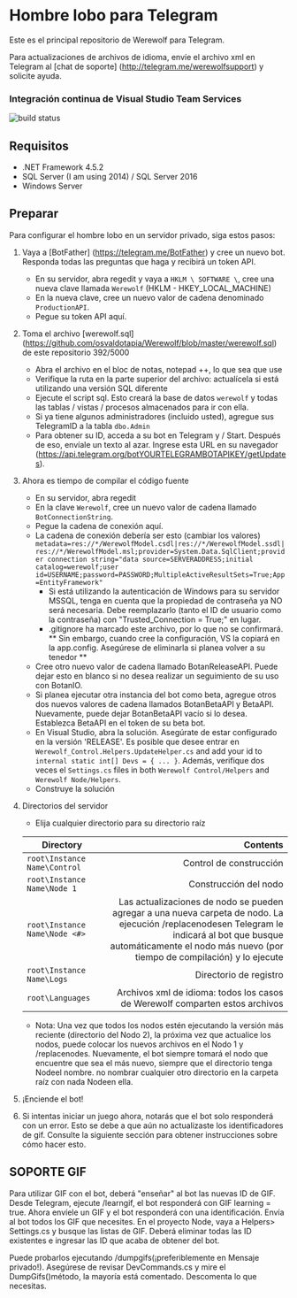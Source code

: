 # Hombre lobo para Telegram

Este es el principal repositorio de Werewolf para Telegram.

Para actualizaciones de archivos de idioma, envíe el archivo xml en Telegram al [chat de soporte] (http://telegram.me/werewolfsupport) y solicite ayuda.

### Integración continua de Visual Studio Team Services	
![build status](https://parabola949.visualstudio.com/_apis/public/build/definitions/c0505bb4-b972-452b-88be-acdc00501797/2/badge)

## Requisitos
* .NET Framework 4.5.2
* SQL Server (I am using 2014) / SQL Server 2016
* Windows Server

## Preparar

Para configurar el hombre lobo en un servidor privado, siga estos pasos:

1. Vaya a [BotFather] (https://telegram.me/BotFather) y cree un nuevo bot. Responda todas las preguntas que haga y recibirá un token API.
    * En su servidor, abra regedit y vaya a `HKLM \ SOFTWARE \`, cree una nueva clave llamada `Werewolf` (HKLM - HKEY_LOCAL_MACHINE)
    * En la nueva clave, cree un nuevo valor de cadena denominado `ProductionAPI`.
    * Pegue su token API aquí.
    
2. Toma el archivo [werewolf.sql] (https://github.com/osvaldotapia/Werewolf/blob/master/werewolf.sql) de este repositorio
392/5000
    * Abra el archivo en el bloc de notas, notepad ++, lo que sea que use
    * Verifique la ruta en la parte superior del archivo: actualícela si está utilizando una versión SQL diferente
    * Ejecute el script sql. Esto creará la base de datos `werewolf` y todas las tablas / vistas / procesos almacenados para ir con ella.
    * Si ya tiene algunos administradores (incluido usted), agregue sus TelegramID a la tabla `dbo.Admin`		
    * Para obtener su ID, acceda a su bot en Telegram y / Start. Después de eso, envíale un texto al azar. Ingrese esta URL en su navegador (https://api.telegram.org/botYOURTELEGRAMBOTAPIKEY/getUpdates).
    
3. Ahora es tiempo de compilar el código fuente
    * En su servidor, abra regedit
    * En la clave `Werewolf`, cree un nuevo valor de cadena llamado` BotConnectionString`.
    * Pegue la cadena de conexión aquí.
    * La cadena de conexión debería ser esto (cambiar los valores)
`metadata=res://*/WerewolfModel.csdl|res://*/WerewolfModel.ssdl|res://*/WerewolfModel.msl;provider=System.Data.SqlClient;provider connection string="data source=SERVERADDRESS;initial catalog=werewolf;user id=USERNAME;password=PASSWORD;MultipleActiveResultSets=True;App=EntityFramework"`
      * Si está utilizando la autenticación de Windows para su servidor MSSQL, tenga en cuenta que la propiedad de contraseña ya NO será necesaria. Debe reemplazarlo (tanto el ID de usuario como la contraseña) con "Trusted_Connection = True;" en lugar.
      * .gitignore ha marcado este archivo, por lo que no se confirmará. ** Sin embargo, cuando cree la configuración, VS la copiará en la app.config. Asegúrese de eliminarla si planea volver a su tenedor **
   * Cree otro nuevo valor de cadena llamado BotanReleaseAPI. Puede dejar esto en blanco si no desea realizar un seguimiento de su uso con BotanIO.
   * Si planea ejecutar otra instancia del bot como beta, agregue otros dos nuevos valores de cadena llamados BotanBetaAPI y BetaAPI. Nuevamente, puede dejar BotanBetaAPI vacío si lo desea. Establezca BetaAPI en el token de su beta bot.
   * En Visual Studio, abra la solución. Asegúrate de estar configurado en la versión 'RELEASE'. Es posible que desee entrar en
   `Werewolf_Control.Helpers.UpdateHelper.cs` and add your id to `internal static int[] Devs = { ... }`. Además, verifique dos veces el
 `Settings.cs` files in both `Werewolf Control/Helpers` and `Werewolf Node/Helpers`.
   * Construye la solución
   
4. Directorios del servidor
   * Elija cualquier directorio para su directorio raíz

   | Directory | Contents |
   |-----------|---------:|
   |`root\Instance Name\Control`|Control de construcción|
   |`root\Instance Name\Node 1`|Construcción del nodo|
   |`root\Instance Name\Node <#>`|Las actualizaciones de nodo se pueden agregar a una nueva carpeta de nodo. La ejecución /replacenodesen Telegram le indicará al bot que busque automáticamente el nodo más nuevo (por tiempo de compilación) y lo ejecute|
   |`root\Instance Name\Logs`|Directorio de registro|
   |`root\Languages`|Archivos xml de idioma: todos los casos de Werewolf comparten estos archivos|

   * Nota: Una vez que todos los nodos estén ejecutando la versión más reciente (directorio del Nodo 2), la próxima vez que actualice los nodos, puede colocar los nuevos archivos en el Nodo 1 y /replacenodes. Nuevamente, el bot siempre tomará el nodo que encuentre que sea el más nuevo, siempre que el directorio tenga Nodeel nombre. no nombrar cualquier otro directorio en la carpeta raíz con nada Nodeen ella.
5. ¡Enciende el bot!
6. Si intentas iniciar un juego ahora, notarás que el bot solo responderá con un error. Esto se debe a que aún no actualizaste los identificadores de gif. Consulte la siguiente sección para obtener instrucciones sobre cómo hacer esto.

## SOPORTE GIF
Para utilizar GIF con el bot, deberá "enseñar" al bot las nuevas ID de GIF. Desde Telegram, ejecute /learngif, el bot responderá con GIF learning = true. Ahora envíele un GIF y el bot responderá con una identificación. Envía al bot todos los GIF que necesites. En el proyecto Node, vaya a Helpers> Settings.cs y busque las listas de GIF. Deberá eliminar todas las ID existentes e ingresar las ID que acaba de obtener del bot.

Puede probarlos ejecutando /dumpgifs(¡preferiblemente en Mensaje privado!). Asegúrese de revisar DevCommands.cs y mire el DumpGifs()método, la mayoría está comentado. Descomenta lo que necesitas.
